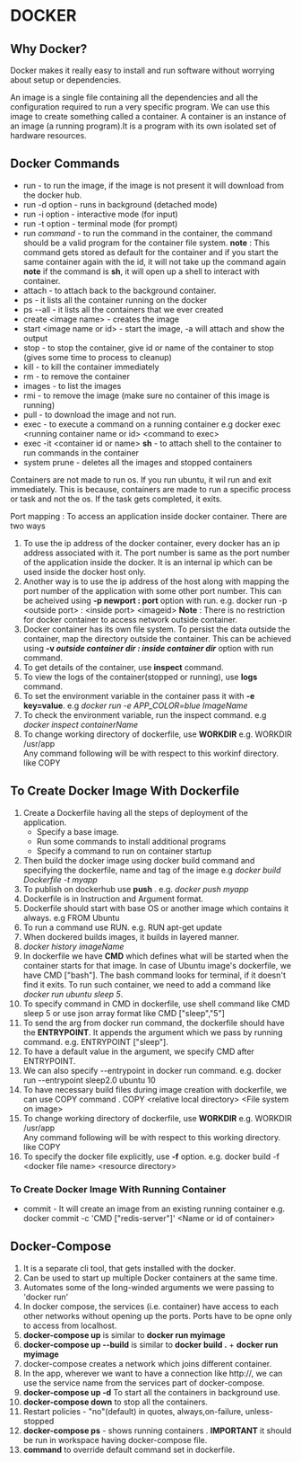 
# DOCKER
## Why Docker?
Docker makes it really easy to install and run software without worrying about setup or dependencies.

An image is a single file containing all the dependencies and all the configuration required to run a very specific program. We can use this image to create something called a container.
A container is an instance of an image (a running program).It is a program with its own isolated set of hardware resources.

## Docker Commands

- run - to run the image, if the image is not present it will download from the docker hub.
- run -d option - runs in background (detached mode)
- run -i option - interactive mode (for input)
- run -t option - terminal mode (for prompt)
- run *command* - to run the command in the container, the command should be a valid program for the container file system. 
**note** : This command gets stored as default for the container and if you start the same container again with the id, it will not take up the command again
**note** if the command is **sh**, it will open up a shell to interact with container.
- attach - to attach back to the background container.
- ps - it lists all the container running on the docker
- ps --all - it lists all the containers that we ever created
- create &lt;image name> - creates the image
- start &lt;image name or id> - start the image, -a will attach and show the output
- stop - to stop the container, give id or name of the container to stop (gives some time to process to cleanup)
- kill - to kill the container immediately
- rm - to remove the container
- images - to list the images
- rmi - to remove the image (make sure no container of this image is running)
- pull - to download the image and not run.
- exec - to execute a command on a running container e.g docker exec &lt;running container name or id> &lt;command to exec>
- exec -it &lt;container id or name&gt; **sh** - to attach shell to the container to run commands in the container
- system prune - deletes all the images and stopped containers

Containers are not made to run os. If you run ubuntu, it wil run and exit immediately. This is because, containers are made to run a specific process or task and not the os. If the task gets completed, it exits.

Port mapping : To access an application inside docker container. There are two ways
1. To use the ip address of the docker container, every docker has an ip address associated with it. The port number is same as the port number of the application inside the docker. It is an internal ip which can be used inside the docker host only.
2. Another way is to use the ip address of the host along with mapping the port number of the application with some other port number. This can be acheived using **-p newport : port** option with run.
e.g. docker run -p &lt;outside port&gt; : &lt;inside port&gt; &lt;imageid&gt;
**Note** : There is no restriction for docker container to access network outside container.
3. Docker container has its own file system. To persist the data outside the container, map the directory outside the container. This can be achieved using **-v *outside container dir : inside container dir*** option with run command.
4. To get details of the container, use **inspect** command.
5. To view the logs of the container(stopped or running), use **logs** command.
6. To set the environment variable in the container pass it with **-e key=value**. e.g *docker run -e APP_COLOR=blue ImageName*
7. To check the environment variable, run the inspect command. e.g *docker inspect containerName*
8. To change working directory of dockerfile, use **WORKDIR** <file system inside container> e.g. WORKDIR /usr/app <br/>
Any command following will be with respect to this workinf directory. like COPY

## To Create Docker Image With Dockerfile
1. Create a Dockerfile having all the steps of deployment of the application.
    - Specify a base image.
    - Run some commands to install additional programs
    - Specify a command to run on container startup
2. Then build the docker image using docker build command and specifying the dockerfile, name and tag of the image e.g *docker build Dockerfile -t myapp*
3. To publish on dockerhub use **push** . e.g. *docker push myapp*
4. Dockerfile is in Instruction and Argument format. 
5. Dockerfile should start with base OS or another image which contains it always. e.g FROM Ubuntu
6. To run a command use RUN. e.g. RUN apt-get update
7. When dockered builds images, it builds in layered manner.
8. *docker history imageName*
9. In dockerfile we have **CMD** which defines what will be started when the container starts for that image. In case of Ubuntu image's dockerfile, we have CMD ["bash"]. The bash command looks for terminal, if it doesn't find it exits. To run such container, we need to add a command like *docker run ubuntu sleep 5*.
10. To specify command in CMD in dockerfile, use shell command like CMD sleep 5 or use json array format like CMD ["sleep","5"]
11. To send the arg from docker run command, the dockerfile should have the **ENTRYPOINT**. It appends the argument which we pass by running command. e.g. ENTRYPOINT ["sleep"].
12. To have a default value in the argument, we specify CMD after ENTRYPOINT.
13. We can also specify --entrypoint in docker run command. e.g. docker run --entrypoint sleep2.0 ubuntu 10
14. To have necessary build files during image creation with dockerfile, we can use COPY command . COPY &lt;relative local directory&gt; &lt;File system on image&gt;
15. To change working directory of dockerfile, use **WORKDIR** <file system inside container> e.g. WORKDIR /usr/app <br/>
Any command following will be with respect to this working directory. like COPY
16. To specify the docker file explicitly, use **-f** option.
e.g. docker build -f &lt;docker file name&gt; &lt;resource directory&gt;

### To Create Docker Image With Running Container
- commit - It will create an image from an existing running container
e.g. docker commit -c 'CMD ["redis-server"]' &lt;Name or id of container&gt;

## Docker-Compose
1. It is a separate cli tool, that gets installed with the docker.
2. Can be used to start up multiple Docker containers at the same time.
3. Automates some of the long-winded arguments we were passing to 'docker run'
4. In docker compose, the services (i.e. container) have access to each other networks without opening up the ports. Ports have to be opne only to access from localhost.
5. **docker-compose up** is similar to **docker run myimage**
6. **docker-compose up --build** is similar to **docker build .** + **docker run myimage**
7. docker-compose creates a network which joins different container.
8. In the app, wherever we want to have a connection like http://, we can use the service name from the services part of docker-compose.
9. **docker-compose up -d** To start all the containers in background use.
10. **docker-compose down** to stop all the containers.
11. Restart policies - "no"(default) in quotes, always,on-failure, unless-stopped
12. **docker-compose ps** - shows running containers . **IMPORTANT** it should be run in workspace having docker-compose file.
13. **command** to override default command set in dockerfile.